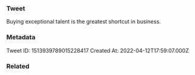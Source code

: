 ### Tweet
Buying exceptional talent is the greatest shortcut in business.

### Metadata
Tweet ID: 1513939789015228417
Created At: 2022-04-12T17:59:07.000Z

### Related

